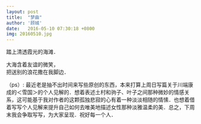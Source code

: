 ```yaml
---
layout: post
title:  "梦曲"
author: '顾城'
date:   2016-05-10 07:30:18 +0800
img: 20160510.jpg
---
```

踏上清透霞光的海滩．      

大海含着友谊的微笑，      
把送别的浪花撒在我脚边．        

（ps）: 最近老是抽不出时间来写些原创的东西，本来打算上周日写篇关于川端康成的＜雪国＞的个人见解的．想着表述土村和驹子、叶子之间那种微妙的情感关系，这可能基于我对作者的这颗孤独悲寂的心有着一种淡淡相随的情愫．也想着借着写写个人见解来提升自己如何去唯美地描述女性那种淡雅温柔的美．总之，下周末我会争取写写，为大家呈现．祝好每一个人．


